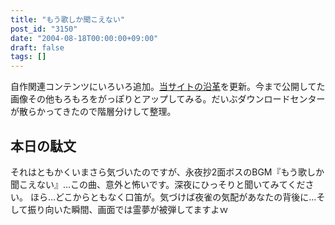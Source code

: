 ```yaml
---
title: "もう歌しか聞こえない"
post_id: "3150"
date: "2004-08-18T00:00:00+09:00"
draft: false
tags: []
---
```



自作関連コンテンツにいろいろ追加。[当サイトの沿革](/category/archives)を更新。今まで公開してた画像その他もろもろをがっぽりとアップしてみる。だいぶダウンロードセンターが散らかってきたので階層分けして整理。
## 本日の駄文
それはともかくいまさら気づいたのですが、永夜抄2面ボスのBGM『もう歌しか聞こえない』…この曲、意外と怖いです。深夜にひっそりと聞いてみてください。 ほら…どこからともなく口笛が。気づけば夜雀の気配があなたの背後に…そして振り向いた瞬間、画面では霊夢が被弾してますよｗ
